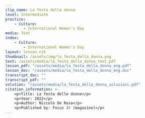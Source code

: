 ```yaml
---
clip_name: La festa della donna
level: Intermediate
practice: 
    - Culture: 
        - International Women's Day
media: Text
index: 
    - Culture: 
        - International Women's Day
layout: lesson.njk
thumbnail: /assets/img/la_festa_della_donna.png
text: /assets/media/la_festa_della_donna_text.pdf
lesson_pdf: "/assets/media/la_festa_della_donna_eng.pdf"
lesson_doc: "/assets/media/la_festa_della_donna_eng.doc"
transcript_doc: ""
transcript_pdf: ""
solution: "/assets/media/la_festa_della_donna_soluzioni.pdf"
citation_information: >- 
    <p>Title: La festa delle donne</p>
    <p>Year: 2022</p>
    <p>Author: Niccolò De Rosa</p>
    <p>Published by: Focus Jr (magazine)</p>
---
```

